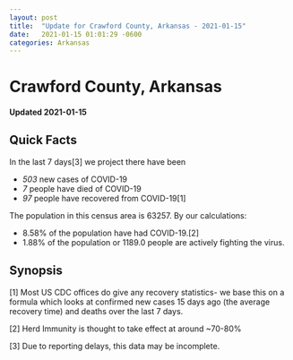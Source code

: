 ```yaml
---
layout: post
title:  "Update for Crawford County, Arkansas - 2021-01-15"
date:   2021-01-15 01:01:29 -0600
categories: Arkansas
---
```


# Crawford County, Arkansas
#### Updated 2021-01-15

## Quick Facts

In the last 7 days[3] we project there have been
- *503* new cases of COVID-19
- *7* people have died of COVID-19
- *97* people have recovered from COVID-19[1]

The population in this census area is 63257. By our calculations:
- 8.58% of the population have had COVID-19.[2]
- 1.88% of the population or 1189.0 people are actively fighting the virus.

## Synopsis




[1] Most US CDC offices do give any recovery statistics- we base this on a formula which looks at confirmed new cases
15 days ago (the average recovery time) and deaths over the last 7 days.

[2] Herd Immunity is thought to take effect at around ~70-80%

[3] Due to reporting delays, this data may be incomplete.
 
    